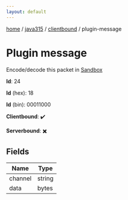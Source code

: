 ```yaml
---
layout: default
---
```


[home](/)  /  [java315](/protocol/java315)  /  [clientbound](/protocol/java315/clientbound)  /  plugin-message

# Plugin message

Encode/decode this packet in [Sandbox](../../../sandbox/java315#clientbound.plugin_message)

**Id**: 24

**Id** (hex): 18

**Id** (bin): 00011000

**Clientbound**: ✔️

**Serverbound**: ✖️

## Fields

Name | Type
---|---
channel | string
data | bytes
